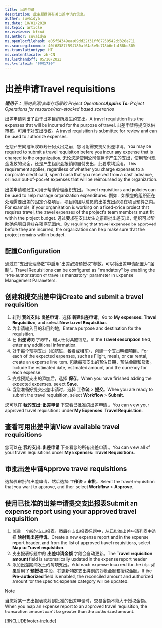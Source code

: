 ```yaml
---
title: 出差申请
description: 此主题提供有关出差申请的信息。
author: suvaidya
ms.date: 10/01/2020
ms.topic: article
ms.reviewer: kfend
ms.author: suvaidya
ms.openlocfilehash: e05f54349eaa09dd22331ff07950542dd326e711
ms.sourcegitcommit: 40f68387f594180af64a5e5c748b6efa188bd300
ms.translationtype: HT
ms.contentlocale: zh-CN
ms.lasthandoff: 05/10/2021
ms.locfileid: "6001730"
---
```

# <a name="travel-requisitions"></a><span data-ttu-id="591b9-103">出差申请</span><span class="sxs-lookup"><span data-stu-id="591b9-103">Travel requisitions</span></span>

<span data-ttu-id="591b9-104">_**适用于：** 面向资源/非库存场景的 Project Operations_</span><span class="sxs-lookup"><span data-stu-id="591b9-104">_**Applies To:** Project Operations for resource/non-stocked based scenarios_</span></span>

<span data-ttu-id="591b9-105">出差申请列出了由于出差目的所发生的支出。</span><span class="sxs-lookup"><span data-stu-id="591b9-105">A travel requisition lists the expenses that will be incurred for the purpose of travel.</span></span> <span data-ttu-id="591b9-106">出差申请将提交以供审核，可用于对支出授权。</span><span class="sxs-lookup"><span data-stu-id="591b9-106">A travel requisition is submitted for review and can be used to authorize expenses.</span></span>

<span data-ttu-id="591b9-107">在您产生向组织收取的任何支出之前，您可能需要提交出差申请。</span><span class="sxs-lookup"><span data-stu-id="591b9-107">You may be required to submit a travel requisition before you incur any expense that is charged to the organization.</span></span> <span data-ttu-id="591b9-108">无论您是使用公司信用卡产生的支出，使用预付现金发放的现金，还是产生组织会报销的自付支出，此要求均适用。</span><span class="sxs-lookup"><span data-stu-id="591b9-108">This requirement applies, regardless of whether you charge expenses to a corporate credit card, spend cash that you received from a cash advance, or incur out-of-pocket expenses that will be reimbursed by the organization.</span></span>

<span data-ttu-id="591b9-109">出差申请和政策可用于帮助管理组织支出。</span><span class="sxs-lookup"><span data-stu-id="591b9-109">Travel requisitions and policies can be used to help manage organization expenditures.</span></span> <span data-ttu-id="591b9-110">例如，如果您的组织正在处理需要出差的固定价格项目，项目的团队成员的出差支出必须在项目预算之内。</span><span class="sxs-lookup"><span data-stu-id="591b9-110">For example, if your organization is working on a fixed-price project that requires travel, the travel expenses of the project's team members must fit within the project budget.</span></span> <span data-ttu-id="591b9-111">通过要求在支出发生之前审批出差支出，组织可以帮助确保项目保持在预算范围内。</span><span class="sxs-lookup"><span data-stu-id="591b9-111">By requiring that travel expenses be approved before they are incurred, the organization can help make sure that the project remains within budget.</span></span>

## <a name="configuration"></a><span data-ttu-id="591b9-112">配置</span><span class="sxs-lookup"><span data-stu-id="591b9-112">Configuration</span></span> 

<span data-ttu-id="591b9-113">通过在“支出管理参数”中启用“出差必须预授权”参数，可以将出差申请配置为“强制”。</span><span class="sxs-lookup"><span data-stu-id="591b9-113">Travel Requisitions can be configured as "mandatory" by enabling the "Pre-authorization of travel is mandatory" parameter in Expense Management Parameters.</span></span> 

## <a name="create-and-submit-a-travel-requisition"></a><span data-ttu-id="591b9-114">创建和提交出差申请</span><span class="sxs-lookup"><span data-stu-id="591b9-114">Create and submit a travel requisition</span></span>

1. <span data-ttu-id="591b9-115">转到 **我的支出: 出差申请**，选择 **新建出差申请**。</span><span class="sxs-lookup"><span data-stu-id="591b9-115">Go to **My expenses: Travel Requisition**, and select **New travel Requisition**.</span></span>
2. <span data-ttu-id="591b9-116">为申请输入目的和目的地。</span><span class="sxs-lookup"><span data-stu-id="591b9-116">Enter a purpose and destination for the requisition.</span></span>
3. <span data-ttu-id="591b9-117">在 **出差说明** 字段中，输入任何其他信息。</span><span class="sxs-lookup"><span data-stu-id="591b9-117">In the  **Travel description** field, enter any additional information.</span></span> 
4. <span data-ttu-id="591b9-118">对于每个预期支出（如航班、餐费或租车），创建一个支出明细项目。</span><span class="sxs-lookup"><span data-stu-id="591b9-118">For each of the expected expenses, such as Flight, meals, or car rental, create an expense line item.</span></span> <span data-ttu-id="591b9-119">包括每项支出的预估日期、预估金额和货币。</span><span class="sxs-lookup"><span data-stu-id="591b9-119">Include the estimated date, estimated amount, and the currency for each expense.</span></span> 
5. <span data-ttu-id="591b9-120">完成预期支出的添加后，选择 **保存**。</span><span class="sxs-lookup"><span data-stu-id="591b9-120">When you have finished adding the expected expenses, select **Save**.</span></span>
6. <span data-ttu-id="591b9-121">当您准备好提交出差申请时，选择 **工作流** > **提交**。</span><span class="sxs-lookup"><span data-stu-id="591b9-121">When you are ready to submit the travel requisition, select **Workflow** > **Submit**.</span></span>

<span data-ttu-id="591b9-122">您可以在 **我的支出: 出差申请** 下查看已批准的出差申请 。</span><span class="sxs-lookup"><span data-stu-id="591b9-122">You can view your approved travel requisitions under **My Expenses: Travel Requisition**.</span></span> 

## <a name="view-available-travel-requisitions"></a><span data-ttu-id="591b9-123">查看可用出差申请</span><span class="sxs-lookup"><span data-stu-id="591b9-123">View available travel requisitions</span></span>

<span data-ttu-id="591b9-124">您可以在 **我的支出: 出差申请** 下查看您的所有出差申请 。</span><span class="sxs-lookup"><span data-stu-id="591b9-124">You can view all of your travel requisitions under **My Expenses: Travel Requisitions**.</span></span>

## <a name="approve-travel-requisitions"></a><span data-ttu-id="591b9-125">审批出差申请</span><span class="sxs-lookup"><span data-stu-id="591b9-125">Approve travel requisitions</span></span>

<span data-ttu-id="591b9-126">选择要审批的出差申请，然后选择 **工作流** > **审批**。</span><span class="sxs-lookup"><span data-stu-id="591b9-126">Select the travel requisition that you want to approve, and then select **Workflow** > **Approve**.</span></span>  

## <a name="submit-an-expense-report-using-your-approved-travel-requisition"></a><span data-ttu-id="591b9-127">使用已批准的出差申请提交支出报表</span><span class="sxs-lookup"><span data-stu-id="591b9-127">Submit an expense report using your approved travel requisition</span></span>

1. <span data-ttu-id="591b9-128">创建一个新的支出报表，然后在支出报表标题中，从已批准出差申请列表中选择 **映射到出差申请**。</span><span class="sxs-lookup"><span data-stu-id="591b9-128">Create a new expense report and in the expense report header, and from the list of approved travel requisitions, select **Map to Travel requisition**.</span></span>
2. <span data-ttu-id="591b9-129">支出报表标题中的 **出差申请金额** 字段会自动更新。</span><span class="sxs-lookup"><span data-stu-id="591b9-129">The **Travel requisition amount** field is automatically updated in the expense report header.</span></span>
3. <span data-ttu-id="591b9-130">添加出差期间发生的每项支出。</span><span class="sxs-lookup"><span data-stu-id="591b9-130">Add each expense incurred for the trip.</span></span> <span data-ttu-id="591b9-131">如果启用了 **预授权** 字段，将更新特定支出类别的对帐金额和授权金额。</span><span class="sxs-lookup"><span data-stu-id="591b9-131">If the **Pre-authorized** field is enabled, the reconciled amount and authorized amount for the specific expense category will be updated.</span></span>

> [!NOTE]
> <span data-ttu-id="591b9-132">当您将某一支出报表映射到批准的出差申请时，交易金额不能大于授权金额。</span><span class="sxs-lookup"><span data-stu-id="591b9-132">When you map an expense report to an approved travel requisition, the transaction amount can't be greater than the authorized amount.</span></span> 


[!INCLUDE[footer-include](../includes/footer-banner.md)]